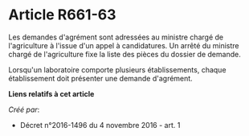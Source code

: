 # Article R661-63

Les demandes d'agrément sont adressées au ministre chargé de l'agriculture à l'issue d'un appel à candidatures. Un arrêté du
ministre chargé de l'agriculture fixe la liste des pièces du dossier de demande. 

Lorsqu'un laboratoire comporte plusieurs établissements, chaque établissement doit présenter une demande d'agrément.

**Liens relatifs à cet article**

_Créé par_:

  - Décret n°2016-1496 du 4 novembre 2016 - art. 1
